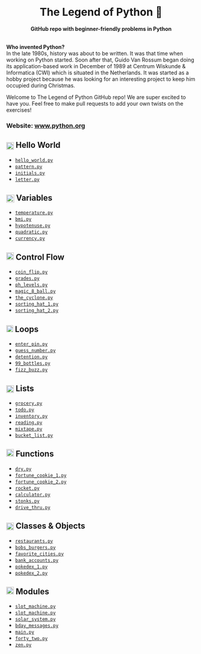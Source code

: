 <div align="center">
  <br>
  <h1>The Legend of Python 🐍</h1>
  <strong>GitHub repo with beginner-friendly problems in Python</strong>
</div>
<br>

<strong>Who invented Python?</strong>
<br>
In the late 1980s, history was about to be written. It was that time when working on Python started. Soon after that, Guido Van Rossum began doing its application-based work in December of 1989 at Centrum Wiskunde & Informatica (CWI) which is situated in the Netherlands. It was started as a hobby project because he was looking for an interesting project to keep him occupied during Christmas.

Welcome to The Legend of Python GitHub repo! We are super excited to have you. Feel free to make pull requests to add your own twists on the exercises!

### Website: www.python.org

## <img src="https://raw.githubusercontent.com/codedex-io/python-101/main/assets/badge_earth.png" height="20" style="vertical-align: middle"> Hello World

- [`hello_world.py`](https://github.com/Jevxtn/python-101/blob/main/1-hello-world/02_hello_world.py)
- [`pattern.py`](https://github.com/Jevxtn/python-101/blob/main/1-hello-world/03_pattern.py)
- [`initials.py`](https://github.com/Jevxtn/python-101/blob/main/1-hello-world/04_initials.py)
- [`letter.py`](https://github.com/Jevxtn/python-101/blob/main/1-hello-world/05_letter.py)

## <img src="https://raw.githubusercontent.com/codedex-io/python-101/main/assets/badge_equal.png" height="21" style="vertical-align: middle"> Variables

- [`temperature.py`](https://github.com/Jevxtn/python-101/blob/main/2-variables/07_temperature.py)
- [`bmi.py`](https://github.com/Jevxtn/python-101/blob/main/2-variables/08_bmi.py)
- [`hypotenuse.py`](https://github.com/Jevxtn/python-101/blob/main/2-variables/09_hypotenuse.py)
- [`quadratic.py`](https://github.com/Jevxtn/python-101/blob/main/2-variables/09_quadratic.py)
- [`currency.py`](https://github.com/Jevxtn/python-101/blob/main/2-variables/10_currency.py)

## <img src="https://raw.githubusercontent.com/codedex-io/python-101/main/assets/badge_fork.png" height="20"> Control Flow

- [`coin_flip.py`](https://github.com/Jevxtn/python-101/blob/main/3-control-flow/11_coin_flip.py)
- [`grades.py`](https://github.com/Jevxtn/python-101/blob/main/3-control-flow/12_grades.py)
- [`ph_levels.py`](https://github.com/Jevxtn/python-101/blob/main/3-control-flow/13_ph_levels.py)
- [`magic_8_ball.py`](https://github.com/Jevxtn/python-101/blob/main/3-control-flow/14_magic_8_ball.py)
- [`the_cyclone.py`](https://github.com/Jevxtn/python-101/blob/main/3-control-flow/15_the_cyclone_1.py)
- [`sorting_hat_1.py`](https://github.com/Jevxtn/python-101/blob/main/3-control-flow/16_sorting_hat_1.py)
- [`sorting_hat_2.py`](https://github.com/Jevxtn/python-101/blob/main/3-control-flow/16_sorting_hat_2.py)

## <img src="https://raw.githubusercontent.com/codedex-io/python-101/main/assets/badge_loop.png" height="18"> Loops

- [`enter_pin.py`](https://github.com/Jevxtn/python-101/blob/main/4-loops/17_enter_pin.py)
- [`guess_number.py`](https://github.com/Jevxtn/python-101/blob/main/4-loops/18_guess_number.py)
- [`detention.py`](hhttps://github.com/Jevxtn/python-101/blob/main/4-loops/19_detention.py)
- [`99_bottles.py`](https://github.com/Jevxtn/python-101/blob/main/4-loops/20_99_bottles.py)
- [`fizz_buzz.py`](https://github.com/Jevxtn/python-101/blob/main/4-loops/21_fizz_buzz.py)

## <img src="https://raw.githubusercontent.com/codedex-io/python-101/main/assets/badge_lists.png" height="20" style="vertical-align: middle;"> Lists

- [`grocery.py`](https://github.com/Jevxtn/python-101/blob/main/5-lists/22_grocery.py)
- [`todo.py`](https://github.com/Jevxtn/python-101/blob/main/5-lists/23_todo.py)
- [`inventory.py`](https://github.com/Jevxtn/python-101/blob/main/5-lists/24_inventory.py)
- [`reading.py`](https://github.com/Jevxtn/python-101/blob/main/5-lists/25_reading_list.py)
- [`mixtape.py`](https://github.com/Jevxtn/python-101/blob/main/5-lists/26_mixtape.py)
- [`bucket_list.py`](https://github.com/Jevxtn/python-101/blob/main/5-lists/27_bucket_list.py)

## <img src="https://raw.githubusercontent.com/codedex-io/python-101/main/assets/badge-6-functions.png" height="20"> Functions

- [`dry.py`](https://github.com/Jevxtn/python-101/blob/main/6-functions/28_dry.py)
- [`fortune_cookie_1.py`](https://github.com/Jevxtn/python-101/blob/main/6-functions/29_fortune_cookie_1.py)
- [`fortune_cookie_2.py`](https://github.com/Jevxtn/python-101/blob/main/6-functions/29_fortune_cookie_2.py)
- [`rocket.py`](https://github.com/Jevxtn/python-101/blob/main/6-functions/30_rocket.py)
- [`calculator.py`](https://github.com/Jevxtn/python-101/blob/main/6-functions/31_calculator.py)
- [`stonks.py`](https://github.com/Jevxtn/python-101/blob/main/6-functions/32_stonks.py)
- [`drive_thru.py`](https://github.com/Jevxtn/python-101/blob/main/6-functions/33_drive_thru.py)

## <img src="https://raw.githubusercontent.com/codedex-io/python-101/main/assets/badge_classes_and_objects.png" height="20" style="vertical-align: middle;"> Classes & Objects

- [`restaurants.py`](https://github.com/Jevxtn/python-101/blob/main/7-classes-objects/34_restaurants.py)
- [`bobs_burgers.py`](https://github.com/Jevxtn/python-101/blob/main/7-classes-objects/35_bobs_burgers.py)
- [`favorite_cities.py`](https://github.com/Jevxtn/python-101/blob/main/7-classes-objects/36_favorite_cities.py)
- [`bank_accounts.py`](https://github.com/Jevxtn/python-101/blob/main/7-classes-objects/37_bank_accounts.py)
- [`pokedex_1.py`](https://github.com/Jevxtn/python-101/blob/main/7-classes-objects/38_pokedex_1.py)
- [`pokedex_2.py`](https://github.com/Jevxtn/python-101/blob/main/7-classes-objects/38_pokedex_2.py)

## <img src="https://raw.githubusercontent.com/codedex-io/python-101/main/assets/badge_modules.png" height="20"> Modules

- [`slot_machine.py`](https://github.com/Jevxtn/python-101/blob/main/8-modules/39_slot_machine_1.py)
- [`slot_machine.py`](https://github.com/Jevxtn/python-101/blob/main/8-modules/39_slot_machine_2.py)
- [`solar_system.py`](https://github.com/Jevxtn/python-101/blob/main/8-modules/40_solar_system.py)
- [`bday_messages.py`](https://github.com/Jevxtn/python-101/blob/main/8-modules/41_bday_messages.py)
- [`main.py`](https://github.com/Jevxtn/python-101/blob/main/8-modules/41_main.py)
- [`forty_two.py`](https://github.com/Jevxtn/python-101/blob/main/8-modules/42_forty_two.py)
- [`zen.py`](https://github.com/Jevxtn/python-101/blob/main/8-modules/43_zen.py)
